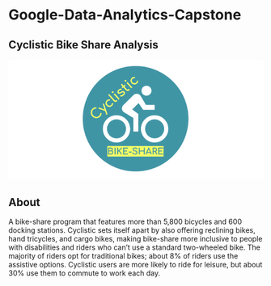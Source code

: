 # Google-Data-Analytics-Capstone

## Cyclistic Bike Share Analysis

<p align = "center">
  <img src="https://github.com/amirsyml/google-data-analytics-capstone-project/blob/main/Cyclistic-logo.png">

## About
  
A bike-share program that features more than 5,800 bicycles and 600 docking stations. Cyclistic sets itself apart by also offering reclining bikes, hand tricycles, and cargo bikes, making bike-share more inclusive to people with disabilities and riders who can’t use a standard two-wheeled bike. The majority of riders opt for traditional bikes; about 8% of riders use the assistive options. Cyclistic users are more likely to ride for leisure, but about 30% use them to commute to work each day.
